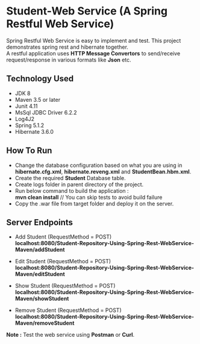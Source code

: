 # Student-Web Service (A Spring Restful Web Service)

Spring Restful Web Service is easy to implement and test. This project demonstrates spring rest and hibernate together.  
A restful application uses **HTTP Message Convertors** to send/receive request/response in various formats like **Json** etc.  

## Technology Used
* JDK 8
* Maven 3.5 or later
* Junit 4.11
* MsSql JDBC Driver 6.2.2
* Log4J2
* Spring 5.1.2
* Hibernate 3.6.0

## How To Run
* Change the database configuration based on what you are using in **hibernate.cfg.xml**, **hibernate.reveng.xml** and **StudentBean.hbm.xml**.  
* Create the required **Student** Database table.
* Create logs folder in parent directory of the project.
* Run below command to build the application :  
    **mvn clean install** // You can skip tests to avoid build failure
* Copy the .war file from target folder and deploy it on the server.

## Server Endpoints
* Add Student (RequestMethod = POST)  
    **localhost:8080/Student-Repository-Using-Spring-Rest-WebService-Maven/addStudent**

* Edit Student (RequestMethod = POST)  
    **localhost:8080/Student-Repository-Using-Spring-Rest-WebService-Maven/editStudent**

* Show Student (RequestMethod = POST)  
    **localhost:8080/Student-Repository-Using-Spring-Rest-WebService-Maven/showStudent**

* Remove Student (RequestMethod = POST)  
    **localhost:8080/Student-Repository-Using-Spring-Rest-WebService-Maven/removeStudent**

**Note :** Test the web service using **Postman** or **Curl**.